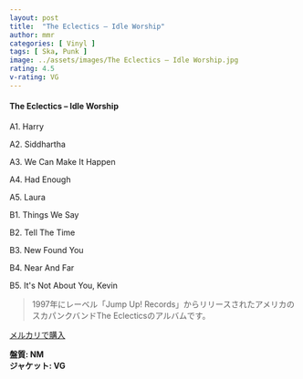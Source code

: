 ```yaml
---
layout: post
title:  "The Eclectics – Idle Worship"
author: mmr
categories: [ Vinyl ]
tags: [ Ska, Punk ]
image: ../assets/images/The Eclectics – Idle Worship.jpg
rating: 4.5
v-rating: VG
---
```


#### The Eclectics – Idle Worship

A1. Harry

A2. Siddhartha

A3. We Can Make It Happen

A4. Had Enough

A5. Laura

B1. Things We Say

B2. Tell The Time

B3. New Found You

B4. Near And Far

B5. It's Not About You, Kevin

> 1997年にレーベル「Jump Up! Records」からリリースされたアメリカのスカパンクバンドThe Eclecticsのアルバムです。


[メルカリで購入](https://jp.mercari.com/item/m30039999033)

<div class="mt-4 mb-4 d-flex align-items-center">
<strong class="mr-1">盤質: NM</strong>
</div>
<div class="mt-4 mb-4 d-flex align-items-center">
<strong class="mr-1">ジャケット: VG</strong>
</div>
